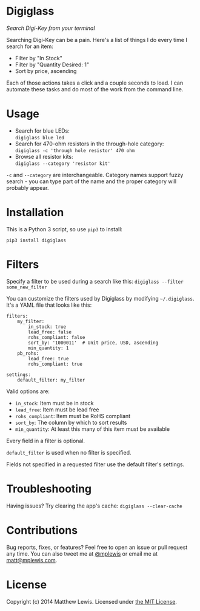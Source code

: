 # Digiglass

*Search Digi-Key from your terminal*

Searching Digi-Key can be a pain. Here's a list of things I do every time I search for an item:

* Filter by "In Stock"
* Filter by "Quantity Desired: 1"
* Sort by price, ascending

Each of those actions takes a click and a couple seconds to load. I can automate these tasks and do most of the work from the command line.

# Usage

* Search for blue LEDs:  
`digiglass blue led`
* Search for 470-ohm resistors in the through-hole category:  
`digiglass -c 'through hole resistor' 470 ohm`
* Browse all resistor kits:  
`digiglass --category 'resistor kit'`

`-c` and `--category` are interchangeable. Category names support fuzzy search - you can type part of the name and the proper category will probably appear.

# Installation

This is a Python 3 script, so use `pip3` to install:

```
pip3 install digiglass
```

# Filters

Specify a filter to be used during a search like this: `digiglass --filter some_new_filter`

You can customize the filters used by Digiglass by modifying `~/.digiglass`. It's a YAML file that looks like this:

```
filters:
    my_filter:
        in_stock: true
        lead_free: false
        rohs_compliant: false
        sort_by: '1000011'  # Unit price, USD, ascending
        min_quantity: 1
    pb_rohs:
        lead_free: true
        rohs_compliant: true

settings:
    default_filter: my_filter
```

Valid options are:

* `in_stock`: Item must be in stock
* `lead_free`: Item must be lead free
* `rohs_compliant`: Item must be RoHS compliant
* `sort_by`: The column by which to sort results
* `min_quantity`: At least this many of this item must be available

Every field in a filter is optional.

`default_filter` is used when no filter is specified.

Fields not specified in a requested filter use the default filter's settings.

# Troubleshooting

Having issues? Try clearing the app's cache: `digiglass --clear-cache`

# Contributions

Bug reports, fixes, or features? Feel free to open an issue or pull request any time. You can also tweet me at [@mplewis](http://twitter.com/mplewis) or email me at [matt@mplewis.com](mailto:matt@mplewis.com).

# License

Copyright (c) 2014 Matthew Lewis. Licensed under [the MIT License](http://opensource.org/licenses/MIT).
